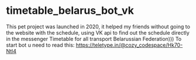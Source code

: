 # timetable_belarus_bot_vk

This pet project was launched in 2020, it helped my friends without going to the website with the schedule, using VK api to find out the schedule directly in the messenger
Timetable for all transport Belarussian Federation)))
To start bot u need to read this:
https://teletype.in/@cozy_codespace/Hk70-Ntl4
